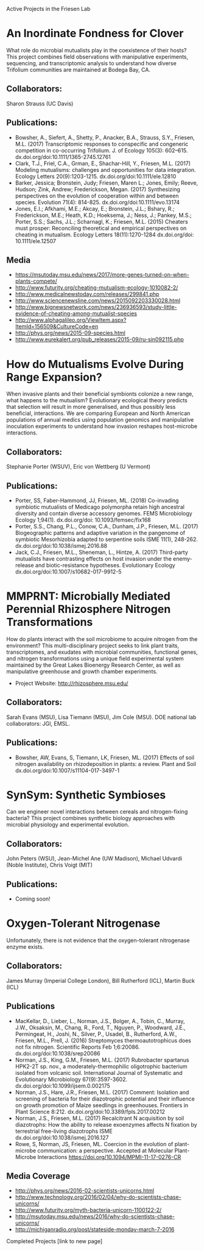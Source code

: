 Active Projects in the Friesen Lab


# An Inordinate Fondness for Clover

What role do microbial mutualists play in the coexistence of their hosts? This project combines field observations with manipulative experiments, sequencing, and transcriptomic analysis to understand how diverse Trifolium communities are maintained at Bodega Bay, CA.

## Collaborators:
Sharon Strauss (UC Davis)

## Publications:

- Bowsher, A., Siefert, A., Shetty, P., Anacker, B.A., Strauss, S.Y., Friesen, M.L. (2017) Transcriptomic responses to conspecific and congeneric competition in co-occurring Trifolium. J. of Ecology 105(3): 602–615. dx.doi.org/doi:10.1111/1365-2745.12761
- Clark, T.J., Friel, C.A., Grman, E., Shachar-Hill, Y., Friesen, M.L. (2017) Modeling mutualisms: challenges and opportunities for data integration. Ecology Letters 20(9):1203-1215. dx.doi.org/doi:10.1111/ele.12810
- Barker, Jessica; Bronstein, Judy; Friesen, Maren L.; Jones, Emily; Reeve, Hudson; Zink, Andrew; Frederickson, Megan. (2017) Synthesizing perspectives on the evolution of cooperation within and between species. Evolution 71(4): 814-825. dx.doi.org/doi:10.1111/evo.13174
- Jones, E.I.; Afkhami, M.E.; Akcay, E.; Bronstein, J.L.; Bshary, R.; Frederickson, M.E.; Heath, K.D.; Hoeksema, J.; Ness, J.; Pankey, M.S.; Porter, S.S.; Sachs, J.L.; Scharnagl, K.; Friesen, M.L. (2015) Cheaters must prosper: Reconciling theoretical and empirical perspectives on cheating in mutualism. Ecology Letters 18(11):1270-1284 dx.doi.org/doi: 10.1111/ele.12507

## Media
- https://msutoday.msu.edu/news/2017/more-genes-turned-on-when-plants-compete/
- http://www.futurity.org/cheating-mutualism-ecology-1010082-2/
-	http://www.medicalnewstoday.com/releases/299841.php
-	http://www.sciencenewsline.com/news/2015092203330028.html
-	http://www.bignewsnetwork.com/news/236936593/study-little-evidence-of-cheating-among-mutualist-species
-	http://www.alphagalileo.org/ViewItem.aspx?ItemId=156509&CultureCode=en
-	http://phys.org/news/2015-09-species.html
-	http://www.eurekalert.org/pub_releases/2015-09/ru-sin092115.php

# How do Mutualisms Evolve During Range Expansion?

When invasive plants and their beneficial symbionts colonize a new range, what happens to the mutualism? Evolutionary ecological theory predicts that selection will result in more generalised, and thus possibly less beneficial, interactions. We are comparing European and North American populations of annual medics using population genomics and manipulative inoculation experiments to understand how invasion reshapes host-microbe interactions.

## Collaborators:
Stephanie Porter (WSUV), Eric von Wettberg (U Vermont)

## Publications:
- Porter, SS, Faber-Hammond, JJ, Friesen, ML. (2018) Co-invading symbiotic mutualists of Medicago polymorpha retain high ancestral diversity and contain diverse accessory genomes. FEMS Microbiology Ecology 1;94(1). dx.doi.org/doi: 10.1093/femsec/fix168
- Porter, S.S., Chang, P.L., Conow, C.A., Dunham, J.P., Friesen, M.L. (2017) Biogeographic patterns and adaptive variation in the pangenome of symbiotic Mesorhizobia adapted to serpentine soils ISME 11(1), 248-262. dx.doi.org/doi:10.1038/ismej.2016.88
- Jack, C.J., Friesen, M.L., Sheneman, L., Hintze, A. (2017) Third-party mutualists have contrasting effects on host invasion under the enemy-release and biotic-resistance hypotheses. Evolutionary Ecology dx.doi.org/doi:10.1007/s10682-017-9912-5


# MMPRNT: Microbially Mediated Perennial Rhizosphere Nitrogen Transformations

How do plants interact with the soil microbiome to acquire nitrogen from the environment? This multi-disciplinary project seeks to link plant traits, transcriptomes, and exudates with microbial communities, functional genes, and nitrogen transformations using a unique field experimental system maintained by the Great Lakes Bioenergy Research Center, as well as manipulative greenhouse and growth chamber experiments.

- Project Website: http://rhizosphere.msu.edu/

## Collaborators:
Sarah Evans (MSU), Lisa Tiemann (MSU), Jim Cole (MSU). DOE national lab collaborators: JGI, EMSL.

## Publications:
- Bowsher, AW, Evans, S, Tiemann, LK, Friesen, ML. (2017) Effects of soil nitrogen availability on rhizodeposition in plants: a review. Plant and Soil dx.doi.org/doi:10.1007/s11104-017-3497-1

# SynSym: Synthetic Symbioses

Can we engineer novel interactions between cereals and nitrogen-fixing bacteria? This project combines synthetic biology approaches with microbial physiology and experimental evolution.

## Collaborators:
John Peters (WSU), Jean-Michel Ane (UW Madison), Michael Udvardi (Noble Institute), Chris Voigt (MIT)

## Publications:
- Coming soon!

# Oxygen-Tolerant Nitrogenase

Unfortunately, there is not evidence that the oxygen-tolerant nitrogenase enzyme exists.

## Collaborators:
James Murray (Imperial College London), Bill Rutherford (ICL), Martin Buck (ICL)

## Publications
- MacKellar, D., Lieber, L., Norman, J.S., Bolger, A., Tobin, C., Murray, J.W., Oksaksin, M., Chang, R., Ford, T., Nguyen, P., Woodward, J.E., Permingeat, H., Joshi, N., Silver, P., Usadel, B., Rutherford, A.W., Friesen, M.L., Prell, J. (2016) Streptomyces thermoautotrophicus does not fix nitrogen. Scientific Reports Feb 1;6:20086. dx.doi.org/doi:10.1038/srep20086
- Norman, J.S., King, G.M., Friesen, M.L. (2017) Rubrobacter spartanus HPK2-2T sp. nov., a moderately-thermophilic oligotrophic bacterium isolated from volcanic soil. International Journal of Systematic and Evolutionary Microbiology 67(9):3597-3602. dx.doi.org/doi:10.1099/ijsem.0.002175
- Norman, J.S., Hare, J.R., Friesen, M.L.  (2017) Comment: Isolation and screening of bacteria for their diazotrophic potential and their influence on growth promotion of Maize seedlings in greenhouses. Frontiers in Plant Science 8:212. dx.doi.org/doi:10.3389/fpls.2017.00212
- Norman, J.S., Friesen, M.L. (2017) Recalcitrant N acquisition by soil diazotrophs: How the ability to release exoenzymes affects N fixation by terrestrial free-living diazotrophs ISME dx.doi.org/doi:10.1038/ismej.2016.127
- Rowe, S, Norman, JS, Friesen, ML. Coercion in the evolution of plant-microbe communication: a perspective. Accepted at Molecular Plant-Microbe Interactions https://doi.org/10.1094/MPMI-11-17-0276-CR

## Media Coverage

- http://phys.org/news/2016-02-scientists-unicorns.html 
-	http://www.technology.org/2016/02/04/why-do-scientists-chase-unicorns/
-	http://www.futurity.org/myth-bacteria-unicorn-1100122-2/
-	http://msutoday.msu.edu/news/2016/why-do-scientists-chase-unicorns/ 
- http://michiganradio.org/post/stateside-monday-march-7-2016

Completed Projects [link to new page]
